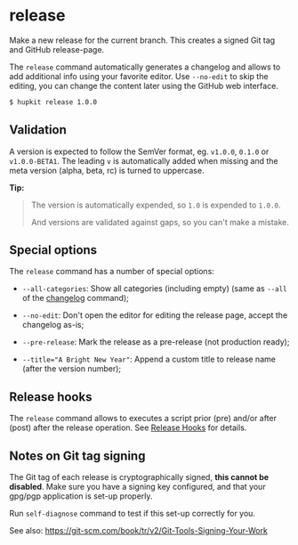 release
=======

Make a new release for the current branch. This creates a signed Git tag and GitHub release-page.

The `release` command automatically generates a changelog and allows to add
additional info using your favorite editor. Use `--no-edit` to skip the editing,
you can change the content later using the GitHub web interface.

```bash
$ hupkit release 1.0.0
```

## Validation

A version is expected to follow the SemVer format, eg. `v1.0.0`, `0.1.0` or `v1.0.0-BETA1`.
The leading `v` is automatically added when missing and the meta version (alpha, beta, rc) is
turned to uppercase.

**Tip:**

> The version is automatically expended, so `1.0` is expended to `1.0.0`.
>
> And versions are validated against gaps, so you can't make a mistake.

## Special options

The `release` command has a number of special options:

* `--all-categories`: Show all categories (including empty) (same as `--all` of the [changelog](changelog.md) command);

* `--no-edit`: Don't open the editor for editing the release page, accept the changelog as-is;

* `--pre-release`: Mark the release as a pre-release (not production ready);

* `--title="A Bright New Year"`: Append a custom title to release name (after the version number);

## Release hooks

The `release` command allows to executes a script prior (pre) and/or after (post) after the release
operation. See [Release Hooks](../release-hooks.md) for details.

## Notes on Git tag signing

The Git tag of each release is cryptographically signed, **this cannot be disabled**.
Make sure you have a signing key configured, and that your gpg/pgp application is
set-up properly.

Run `self-diagnose` command to test if this set-up correctly for you.

See also: https://git-scm.com/book/tr/v2/Git-Tools-Signing-Your-Work

